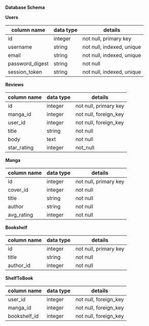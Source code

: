

**Database Schema**

**Users**

column name	 |   data type	 |   details
------------|---------------|--------------
id	        |    integer	   |   not null, primary key
username	   |   string	    |  not null, indexed, unique   
email	     |     string	    |  not null, indexed, unique
password_digest|	string	  |    not null
session_token	 | string	    |  not null, indexed, unique

**Reviews**

column name  |   data type  |   details
------------|--------------|---------------
id        |      integer    |   not null, primary key
manga_id   |     integer    |   not null, foreign_key
user_id     |    integer    |   not null, foreign_key
title       |    string     |   not null
body        |    text       |   not null
star_rating   |  integer    |   not_null

**Manga**

column name  |   data type  |   details
------------|--------------|-------------
id         |     integer    |   not null, primary key
cover_id    |    integer    |   not null
title       |    string     |   not null
author      |    string      |  not null
avg_rating  |    integer      | not null

**Bookshelf**

column name  |   data type  |   details
-------------|---|--
id           |   integer    |   not null, primary key
title         |  string     |   not null
author_id     |  integer    |   not null

**ShelfToBook**

column name   |  data type  |   details
--|-|--
user_id     |    integer   |    not null, foreign_key
manga_id     |   integer    |   not null, foreign_key
bookshelf_id  |  integer    |   not null, foreign_key
